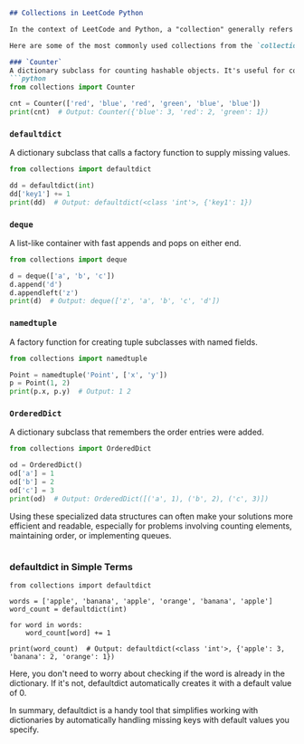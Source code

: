 ```markdown
## Collections in LeetCode Python

In the context of LeetCode and Python, a "collection" generally refers to a variety of data structures provided by the `collections` module in Python. The `collections` module implements specialized container datatypes providing alternatives to Python’s general-purpose built-in containers like `dict`, `list`, `set`, and `tuple`.

Here are some of the most commonly used collections from the `collections` module that you might encounter or find useful in solving LeetCode problems:

### `Counter`
A dictionary subclass for counting hashable objects. It's useful for counting occurrences of elements in an iterable.
```python
from collections import Counter

cnt = Counter(['red', 'blue', 'red', 'green', 'blue', 'blue'])
print(cnt)  # Output: Counter({'blue': 3, 'red': 2, 'green': 1})
```

### `defaultdict`
A dictionary subclass that calls a factory function to supply missing values.
```python
from collections import defaultdict

dd = defaultdict(int)
dd['key1'] += 1
print(dd)  # Output: defaultdict(<class 'int'>, {'key1': 1})
```

### `deque`
A list-like container with fast appends and pops on either end.
```python
from collections import deque

d = deque(['a', 'b', 'c'])
d.append('d')
d.appendleft('z')
print(d)  # Output: deque(['z', 'a', 'b', 'c', 'd'])
```

### `namedtuple`
A factory function for creating tuple subclasses with named fields.
```python
from collections import namedtuple

Point = namedtuple('Point', ['x', 'y'])
p = Point(1, 2)
print(p.x, p.y)  # Output: 1 2
```

### `OrderedDict`
A dictionary subclass that remembers the order entries were added.
```python
from collections import OrderedDict

od = OrderedDict()
od['a'] = 1
od['b'] = 2
od['c'] = 3
print(od)  # Output: OrderedDict([('a', 1), ('b', 2), ('c', 3)])
```

Using these specialized data structures can often make your solutions more efficient and readable, especially for problems involving counting elements, maintaining order, or implementing queues.

```
```
### defaultdict in Simple Terms
```
from collections import defaultdict

words = ['apple', 'banana', 'apple', 'orange', 'banana', 'apple']
word_count = defaultdict(int)

for word in words:
    word_count[word] += 1

print(word_count)  # Output: defaultdict(<class 'int'>, {'apple': 3, 'banana': 2, 'orange': 1})

```

Here, you don't need to worry about checking if the word is already in the dictionary. If it's not, defaultdict automatically creates it with a default value of 0.

In summary, defaultdict is a handy tool that simplifies working with dictionaries by automatically handling missing keys with default values you specify.
